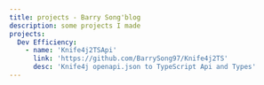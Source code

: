 ```yaml
---
title: projects - Barry Song'blog
description: some projects I made
projects:
  Dev Efficiency:
    - name: 'Knife4j2TSApi'
      link: 'https://github.com/BarrySong97/Knife4j2TS'
      desc: 'Knife4j openapi.json to TypeScript Api and Types'
---
```

<ListProjects :projects="frontmatter.projects"/>